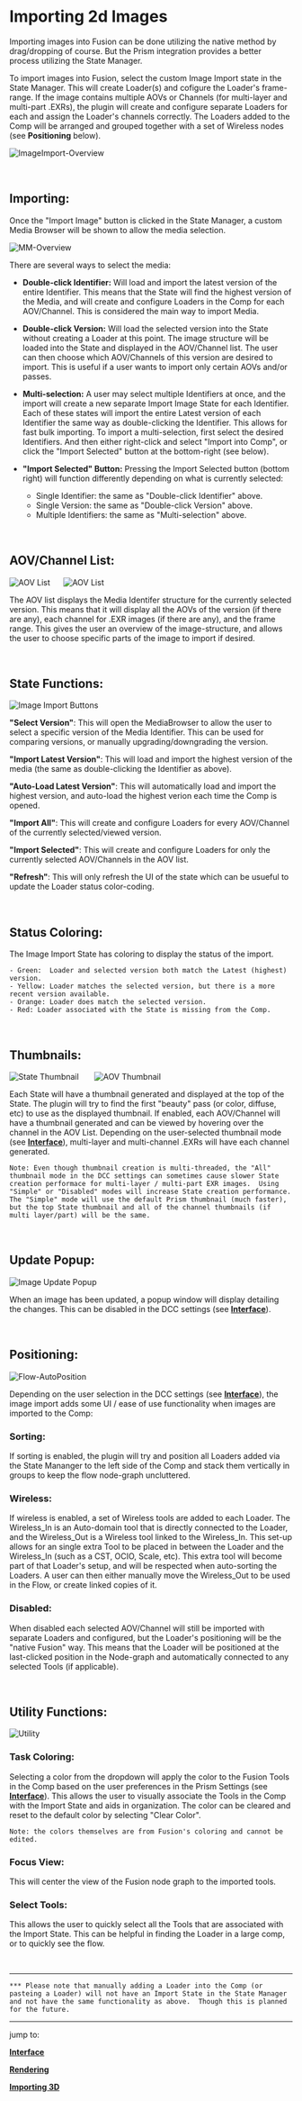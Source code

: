 # **Importing 2d Images**
Importing images into Fusion can be done utilizing the native method by drag/dropping of course.  But the Prism integration provides a better process utilizing the State Manager.

To import images into Fusion, select the custom Image Import state in the State Manager.  This will create Loader(s) and cofigure the Loader's frame-range.  If the image contains multiple AOVs or Channels (for multi-layer and multi-part .EXRs), the plugin will create and configure separate Loaders for each and assign the Loader's channels correctly.  The Loaders added to the Comp will be arranged and grouped together with a set of Wireless nodes (see **Positioning** below).  

![ImageImport-Overview](DocsImages/ImageImport-Overview.png)

<br/>

## **Importing:**

Once the "Import Image" button is clicked in the State Manager, a custom Media Browser will be shown to allow the media selection.

![MM-Overview](DocsImages/MB-Overview.png)

There are several ways to select the media:

 - **Double-click Identifier:**  Will load and import the latest version of the entire Identifier.  This means that the State will find the highest version of the Media, and will create and configure Loaders in the Comp for each AOV/Channel.  This is considered the main way to import Media.

 - **Double-click Version:**  Will load the selected version into the State without creating a Loader at this point.  The image structure will be loaded into the State and displayed in the AOV/Channel list.  The user can then choose which AOV/Channels of this version are desired to import.  This is useful if a user wants to import only certain AOVs and/or passes.  

 - **Multi-selection:**  A user may select multiple Identifiers at once, and the import will create a new separate Import Image State for each Identifier.  Each of these states will import the entire Latest version of each Identifier the same way as double-clicking the Identifier.  This allows for fast bulk importing.  To import a multi-selection, first select the desired Identifiers.  And then either right-click and select "Import into Comp", or click the "Import Selected" button at the bottom-right (see below).

 - **"Import Selected" Button:** Pressing the Import Selected button (bottom right) will function differently depending on what is currently selected:
    - Single Identifier:  the same as "Double-click Identifier" above.
    - Single Version:  the same as "Double-click Version" above.
    - Multiple Identifiers:  the same as "Multi-selection" above.

<br/>

## **AOV/Channel List:**

![AOV List](DocsImages/AOV_List-Multi-Green.png) &nbsp;&nbsp;&nbsp;&nbsp;&nbsp;![AOV List](DocsImages/AOV_List-Single-Green.png)

The AOV list displays the Media Identifer structure for the currently selected version.  This means that it will display all the AOVs of the version (if there are any), each channel for .EXR images (if there are any), and the frame range.  This gives the user an overview of the image-structure, and allows the user to choose specific parts of the image to import if desired.  

 <br/>

## **State Functions:**

![Image Import Buttons](DocsImages/ImageImport-Buttons.png)

 **"Select Version"**:  This will open the MediaBrowser to allow the user to select a specific version of the Media Identifier.  This can be used for comparing versions, or manually upgrading/downgrading the version.

 **"Import Latest Version"**:  This will load and import the highest version of the media (the same as double-clicking the Identifier as above).

 **"Auto-Load Latest Version"**:  This will automatically load and import the highest version, and auto-load the highest verion each time the Comp is opened.

 **"Import All"**:  This will create and configure Loaders for every AOV/Channel of the currently selected/viewed version.

 **"Import Selected"**:  This will create and configure Loaders for only the currently selected AOV/Channels in the AOV list.

 **"Refresh"**:  This will only refresh the UI of the state which can be usueful to update the Loader status color-coding.

 <br/>

## **Status Coloring:**

The Image Import State has coloring to display the status of the import.

    - Green:  Loader and selected version both match the Latest (highest) version.
    - Yellow: Loader matches the selected version, but there is a more recent version available.
    - Orange: Loader does match the selected version.
    - Red: Loader associated with the State is missing from the Comp.

 <br/>

## **Thumbnails:**

![State Thumbnail](DocsImages/State_Thumbnail.png) &nbsp;&nbsp;&nbsp;&nbsp;&nbsp; ![AOV Thumbnail](DocsImages/AOV_Thumbnail.png)

Each State will have a thumbnail generated and displayed at the top of the State.  The plugin will try to find the first "beauty" pass (or color, diffuse, etc) to use as the displayed thumbnail.  If enabled, each AOV/Channel will have a thumbnail generated and can be viewed by hovering over the channel in the AOV List.  Depending on the user-selected thumbnail mode (see [**Interface**](Interface.md)), multi-layer and multi-channel .EXRs will have each channel generated.

    Note: Even though thumbnail creation is multi-threaded, the "All" thumbnail mode in the DCC settings can sometimes cause slower State creation performace for multi-layer / multi-part EXR images.  Using "Simple" or "Disabled" modes will increase State creation performance.  The "Simple" mode will use the default Prism thumbnail (much faster), but the top State thumbnail and all of the channel thumbnails (if multi layer/part) will be the same.

<br/>

## **Update Popup:**

![Image Update Popup](DocsImages/ImageUpdate_Popup.png)

When an image has been updated, a popup window will display detailing the changes.  This can be disabled in the DCC settings (see [**Interface**](Interface.md)).

<br/>

## **Positioning:**
![Flow-AutoPosition](DocsImages/Flow-AutoPosition.png)

Depending on the user selection in the DCC settings (see [**Interface**](Interface.md)), the image import adds some UI / ease of use functionality when images are imported to the Comp:

### **Sorting:**
If sorting is enabled, the plugin will try and position all Loaders added via the State Mananger to the left side of the Comp and stack them vertically in groups to keep the flow node-graph uncluttered.

### **Wireless:**
If wireless is enabled, a set of Wireless tools are added to each Loader.  The Wireless_In is an Auto-domain tool that is directly connected to the Loader, and the Wireless_Out is a Wireless tool linked to the Wireless_In.  This set-up allows for an single extra Tool to be placed in between the Loader and the Wireless_In (such as a CST, OCIO, Scale, etc).  This extra tool will become part of that Loader's setup, and will be respected when auto-sorting the Loaders.  A user can then either manually move the Wireless_Out to be used in the Flow, or create linked copies of it.

### **Disabled:**
When disabled each selected AOV/Channel will still be imported with separate Loaders and configured, but the Loader's positioning will be the "native Fusion" way.  This means that the Loader will be positioned at the last-clicked position in the Node-graph and automatically connected to any selected Tools (if applicable).

<br/>

## **Utility Functions:**


![Utility](DocsImages/SM-ImageRender-Utility.png)


### **Task Coloring:**

Selecting a color from the dropdown will apply the color to the Fusion Tools in the Comp based on the user preferences in the Prism Settings (see [**Interface**](Interface.md)).  This allows the user to visually associate the Tools in the Comp with the Import State and aids in organization.  The color can be cleared and reset to the default color by selecting "Clear Color".


    Note: the colors themselves are from Fusion's coloring and cannot be edited.

### **Focus View:**

This will center the view of the Fusion node graph to the imported tools.


### **Select Tools:**

This allows the user to quickly select all the Tools that are associated with the Import State. This can be helpful in finding the Loader in a large comp, or to quickly see the flow.

<br/>

___

    *** Please note that manually adding a Loader into the Comp (or pasteing a Loader) will not have an Import State in the State Manager and not have the same functionality as above.  Though this is planned for the future.

___
jump to:

[**Interface**](Interface.md)

[**Rendering**](Rendering.md)

[**Importing 3D**](Importing_3d.md)
